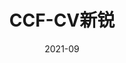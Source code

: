 ---
name: Xiaosong Jia
type: COAUTHOR
homepage: https://jiaxiaosong1002.github.io/
avatar: /team/jiaxiaosong.jpg
date: 2021-09
degree: Ph.D., SJTU
publication: CVPR'23 Best Paper
title: CCF-CV新锐
---